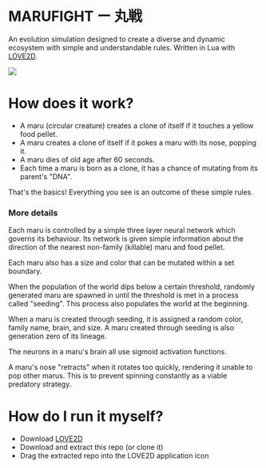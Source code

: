 # MARUFIGHT ー 丸戦
An evolution simulation designed to create a diverse and dynamic ecosystem with simple and understandable rules. Written in Lua with [LOVE2D](https://love2d.org/).



![](marufight.gif)



# How does it work?

- A maru (circular creature) creates a clone of itself if it touches a yellow food pellet.
- A maru creates a clone of itself if it pokes a maru with its nose, popping it.
- A maru dies of old age after 60 seconds.
- Each time a maru is born as a clone, it has a chance of mutating from its parent's "DNA".



That's the basics! Everything you see is an outcome of these simple rules.



### More details

Each maru is controlled by a simple three layer neural network which governs its behaviour. Its network is given simple information about the direction of the nearest non-family (killable) maru and food pellet. 

Each maru also has a size and color that can be mutated within a set boundary.

When the population of the world dips below a certain threshold, randomly generated maru are spawned in until the threshold is met in a process called "seeding". This process also populates the world at the beginning.

When a maru is created through seeding, it is assigned a random color, family name, brain, and size. A maru created through seeding is also generation zero of its lineage.

The neurons in a maru's brain all use sigmoid activation functions.

A maru's nose "retracts" when it rotates too quickly, rendering it unable to pop other marus. This is to prevent spinning constantly as a viable predatory strategy.



# How do I run it myself?

- Download [LOVE2D](https://love2d.org/)
- Download and extract this repo (or clone it)
- Drag the extracted repo into the LOVE2D application icon